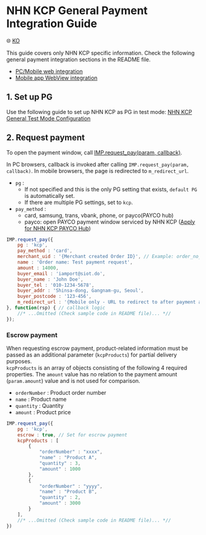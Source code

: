 # NHN KCP General Payment Integration Guide

:globe_with_meridians: [KO](/인증결제/sample/kcp.md)

This guide covers only NHN KCP specific information. Check the following general payment integration sections in the README file.

- [PC/Mobile web integration](../README.md)
- [Mobile app WebView integration](../README.md#webview)

## 1. Set up PG

Use the following guide to set up NHN KCP as PG in test mode:
<a href="https://guide.iamport.kr/bc4ded5d-c9f0-4f0e-bd1c-160859748fdd" target="_blank">NHN KCP General Test Mode Configuration</a>

## 2. Request payment

To open the payment window, call [IMP.request_pay(param, callback)](https://docs.iamport.kr/en-US/sdk/javascript-sdk#request_pay).  

In PC browsers, callback is invoked after calling `IMP.request_pay(param, callback)`.  In mobile browsers, the page is redirected to `m_redirect_url`.


- `pg` : 
    - If not specified and this is the only PG setting that exists, `default PG` is automatically set. 
	- If there are multiple PG settings, set to `kcp`.
- `pay_method` : 
    - card, samsung, trans, vbank, phone, or payco(PAYCO hub)
    - payco: open PAYCO payment window serviced by NHN KCP ([Apply for NHN KCP PAYCO Hub](https://sir.kr/main/service/p_payco_hub.php)) 


```javascript
IMP.request_pay({
    pg : 'kcp',
    pay_method : 'card',
    merchant_uid : '{Merchant created Order ID}', // Example: order_no_0001
    name : 'Order name: Test payment request',
    amount : 14000,
    buyer_email : 'iamport@siot.do',
    buyer_name : 'John Doe',
    buyer_tel : '010-1234-5678',
    buyer_addr : 'Shinsa-dong, Gangnam-gu, Seoul',
    buyer_postcode : '123-456',
    m_redirect_url : '{Mobile only - URL to redirect to after payment approval}' // Example: https://www.my-service.com/payments/complete/mobile
}, function(rsp) { // callback logic
	//* ...Omitted (Check sample code in README file)... *//
});
```

### Escrow payment

When requesting escrow payment, product-related information must be passed as an additional parameter (`kcpProducts`) for partial delivery purposes.  
`kcpProducts` is an array of objects consisting of the following 4 required properties. The `amount` value has no relation to the payment amount (`param.amount`) value and is not used for comparison.

- `orderNumber` : Product order number
- `name` : Product name
- `quantity` : Quantity
- `amount` : Product price

```javascript
IMP.request_pay({
    pg : 'kcp',
    escrow : true, // Set for escrow payment
    kcpProducts : [
    	{
			"orderNumber" : "xxxx",
			"name" : "Product A",
			"quantity" : 3,
			"amount" : 1000
		},
		{
			"orderNumber" : "yyyy",
			"name" : "Product B",
			"quantity" : 2,
			"amount" : 3000
		}
	],
    //* ...Omitted (Check sample code in README file)... *//
})
```

